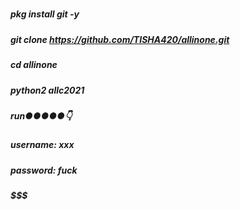 
##### $$$$$$$$$$$$$$$$$$$$$$$$$$$$$$$$
##### pkg install git -y
##### git clone https://github.com/TISHA420/allinone.git
##### cd allinone
##### python2 allc2021
##### run●●●●●👇
##### username: xxx
##### password: fuck
##### $$$$$$$$$$$$$$$$$$$$$$$$$$$
